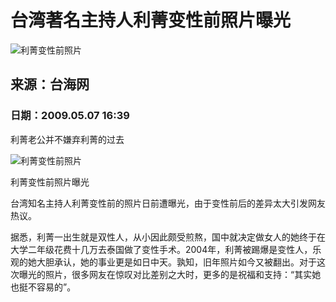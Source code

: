 # 台湾著名主持人利菁变性前照片曝光

![利菁变性前照片](//n.sinaimg.cn/sinacn10208/358/w179h179/20191010/a4d2-ifrwayx3596876.jpg)

## 来源：台海网
### 日期：2009.05.07 16:39

利菁老公并不嫌弃利菁的过去

![利菁变性前照片](//www.sinaimg.cn/dy/s/2009-05-07/ca73b8978e8dbd4669c12895204ec4ef.bmp)

利菁变性前照片曝光

台湾知名主持人利菁变性前的照片日前遭曝光，由于变性前后的差异太大引发网友热议。

据悉，利菁一出生就是双性人，从小因此颇受煎熬，国中就决定做女人的她终于在大学二年级花费十几万去泰国做了变性手术。2004年，利菁被踢爆是变性人，乐观的她大胆承认，她的事业更是如日中天。孰知，旧年照片如今又被翻出。对于这次曝光的照片，很多网友在惊叹对比差别之大时，更多的是祝福和支持：“其实她也挺不容易的”。
